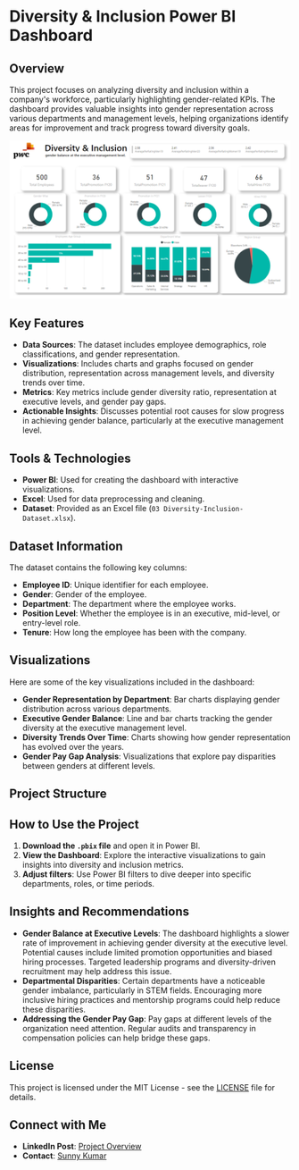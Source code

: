 # Diversity & Inclusion Power BI Dashboard

## Overview
This project focuses on analyzing diversity and inclusion within a company's workforce, particularly highlighting gender-related KPIs. The dashboard provides valuable insights into gender representation across various departments and management levels, helping organizations identify areas for improvement and track progress toward diversity goals.

![Diversity & Inclusion Dashboard](assets/Diversity%20%26%20Inclusion%20Dashboard.png)

## Key Features
- **Data Sources**: The dataset includes employee demographics, role classifications, and gender representation.
- **Visualizations**: Includes charts and graphs focused on gender distribution, representation across management levels, and diversity trends over time.
- **Metrics**: Key metrics include gender diversity ratio, representation at executive levels, and gender pay gaps.
- **Actionable Insights**: Discusses potential root causes for slow progress in achieving gender balance, particularly at the executive management level.

## Tools & Technologies
- **Power BI**: Used for creating the dashboard with interactive visualizations.
- **Excel**: Used for data preprocessing and cleaning.
- **Dataset**: Provided as an Excel file (`03 Diversity-Inclusion-Dataset.xlsx`).

## Dataset Information
The dataset contains the following key columns:
- **Employee ID**: Unique identifier for each employee.
- **Gender**: Gender of the employee.
- **Department**: The department where the employee works.
- **Position Level**: Whether the employee is in an executive, mid-level, or entry-level role.
- **Tenure**: How long the employee has been with the company.

## Visualizations
Here are some of the key visualizations included in the dashboard:
- **Gender Representation by Department**: Bar charts displaying gender distribution across various departments.
- **Executive Gender Balance**: Line and bar charts tracking the gender diversity at the executive management level.
- **Diversity Trends Over Time**: Charts showing how gender representation has evolved over the years.
- **Gender Pay Gap Analysis**: Visualizations that explore pay disparities between genders at different levels.

## Project Structure

## How to Use the Project
1. **Download the `.pbix` file** and open it in Power BI.
2. **View the Dashboard**: Explore the interactive visualizations to gain insights into diversity and inclusion metrics.
3. **Adjust filters**: Use Power BI filters to dive deeper into specific departments, roles, or time periods.

## Insights and Recommendations
- **Gender Balance at Executive Levels**: The dashboard highlights a slower rate of improvement in achieving gender diversity at the executive level. Potential causes include limited promotion opportunities and biased hiring processes. Targeted leadership programs and diversity-driven recruitment may help address this issue.
- **Departmental Disparities**: Certain departments have a noticeable gender imbalance, particularly in STEM fields. Encouraging more inclusive hiring practices and mentorship programs could help reduce these disparities.
- **Addressing the Gender Pay Gap**: Pay gaps at different levels of the organization need attention. Regular audits and transparency in compensation policies can help bridge these gaps.

## License
This project is licensed under the MIT License - see the [LICENSE](./LICENSE) file for details.

## Connect with Me
- **LinkedIn Post**: [Project Overview](https://www.linkedin.com/posts/sunny-bibyan_pwc-diversity-and-inclusion-dashboard-activity-7202031948792254464-Abxc?utm_source=share&utm_medium=member_desktop)
- **Contact**: [Sunny Kumar](mailto:sunnykumar6121997@gmail.com)
